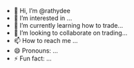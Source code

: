- 👋 Hi, I’m @rathydee
- 👀 I’m interested in ...
- 🌱 I’m currently learning how to trade...
- 💞️ I’m looking to collaborate on trading...
- 📫 How to reach me ...
- 😄 Pronouns: ...
- ⚡ Fun fact: ...

<!---
rathydee/rathydee is a ✨ special ✨ repository because its `README.md` (this file) appears on your GitHub profile.
You can click the Preview link to take a look at your changes.
--->
